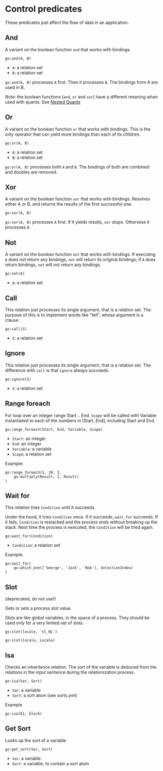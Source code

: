 # Control predicates

These predicates just affect the flow of data in an application.

## And

A variant on the boolean function `and` that works with bindings.

    go:and(A, B)
    
* `A`: a relation set
* `B`: a relation set    

`go:and(A, B)` processes `A` first. Then it processes `B`. The bindings from A are used in B.

Note: the boolean functions (`and`, `or` and `xor`) have a different meaning when used with quants. See [Nested Quants](quantification.md#nested-quants) 

## Or

A variant on the boolean function `or` that works with bindings. This is the only operator that can yield more bindings than each of its children.

    go:or(A, B)
    
* `A`: a relation set
* `B`: a relation set    

`go:or(A, B)` processes both `A` and `B`. The bindings of both are combined and doubles are removed.

## Xor

A variant on the boolean function `xor` that works with bindings. Resolves either A or B, and returns the results of the first successful one. 

    go:xor(A, B)
    
`go:xor(A, B)` processes `A` first. If it yields results, `xor` stops. Otherwise it processes `B`.     

## Not

A variant on the boolean function `not` that works with bindings. If executing `A` does not return any bindings, `not` will return its original bindings; if `A` does return bindings, `not` will not return any bindings. 

    go:not(A)
    
* `A`: a relation set   

## Call

This relation just processes its single argument, that is a relation set. The purpose of this is to implement words like "tell", whose argument is a clause.

    go:call(S)
    
* `S`: a relation set

## Ignore

This relation just processes its single argument, that is a relation set. The difference with `call` is that `ignore` always succeeds. 

    go:ignore(S)

* `S`: a relation set

## Range foreach

For loop over an integer range Start .. End. `Scope` will be called with Variable instantiated to each of the numbers in [Start..End], including Start and End. 

    go:range_foreach(Start, End, Variable, Scope)
    
* `Start`: an integer
* `End`: an integer
* `Variable`: a variable    
* `Scope`: a relation set    

Example:

    go:range_foreach(1, 10, I,
        go:multiply(Result, I, Result)
    )     

## Wait for

This relation tries `Condition` until it succeeds.

Under the hood, it tries `Condition` once. If it succeeds, `wait_for` succeeds. If it fails, `Condition` is restacked and the process ends without breaking up the stack. Next time the process is executed, the `Condition` will be tried again.

    go:wait_for(Condition)

* `Condition`: a relation set

Example:

    go:wait_for(
        go:which_one(['George', 'Jack', 'Bob'], SelectionIndex)
    )

## Slot

(deprecated, do not use!)

Gets or sets a process slot value.

Slots are like global variables, in the space of a process. They should be used only for a very limited set of slots.  

    go:slot(locale, 'nl_NL')

    go:slot(locale, Locale)

## Isa

Checks an inheritance relation. The sort of the variable is deduced from the relations in the input sentence during the relationization process. 

    go:isa(Var, Sort)

* `Var`: a variable
* `Sort`: a sort atom (see sorts.yml) 

Example

    go:isa(E1, block)


## Get Sort

Looks up the sort of a variable

    go:get_sort(Var, Sort)

* `Var`: a variable
* `Sort`: a variable, to contain a sort atom

